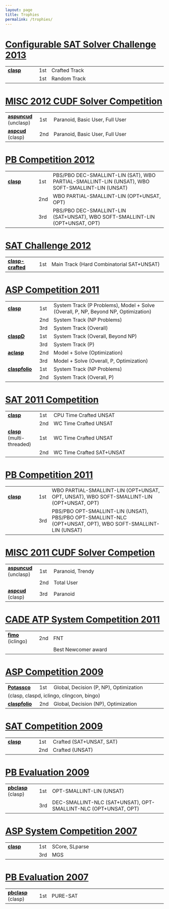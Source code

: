 ```yaml
---
layout: page
title: Trophies
permalink: /trophies/
---
```


# [Configurable SAT Solver Challenge 2013](http://www.cs.ubc.ca/labs/beta/Projects/CSSC2013/results.html)

<table width="100%">
<tr>
<td style="width:20%"><b><a style="color: #000;" href="/clasp/">clasp</a></b></td>
<td style="width:5%">1st</td>
<td style="width:75%">Crafted Track</td>
</tr>
<tr>
<td></td>
<td>1st</td>
<td>Random Track</td>
</tr>
</table>

# [MISC 2012 CUDF Solver Competition](http://www.mancoosi.org/misc-2012/results/)

<table width="100%">
<tr>
<td><b><a style="color: #000;" href="{% post_url 2016-09-20-aspuncud %}">aspuncud</a></b> (unclasp) </td>
<td>1st</td>
<td>Paranoid, Basic User, Full User</td>
</tr>
<tr>
<td style="width:20%"><b><a style="color: #000;" href="/aspcud/">aspcud</a></b> (clasp) </td>
<td style="width:5%">2nd</td>
<td style="width:75%">Paranoid, Basic User, Full User</td>
</tr>
</table>

# [PB Competition 2012](http://www.cril.univ-artois.fr/PB12/)

<table width="100%">
<tr>
<td style="width:20%"><b><a style="color: #000;" href="/clasp/">clasp</a></b></td>
<td style="width:5%">1st</td>
<td style="width:75%">PBS/PBO DEC-SMALLINT-LIN (SAT), WBO PARTIAL-SMALLINT-LIN (UNSAT), WBO SOFT-SMALLINT-LIN (UNSAT)</td>
</tr>
<tr>
<td></td>
<td>2nd</td>
<td style="width:75%">WBO PARTIAL-SMALLINT-LIN (OPT+UNSAT, OPT)</td>
</tr>
<tr>
<td></td>
<td>3rd</td>
<td>PBS/PBO DEC-SMALLINT-LIN (SAT+UNSAT), WBO SOFT-SMALLINT-LIN (OPT+UNSAT, OPT)</td>
</tr>
</table>

# [SAT Challenge 2012](http://baldur.iti.kit.edu/SAT-Challenge-2012/results.html)

<table width="100%">
<tr>
<td style="width:20%"><b><a style="color: #000;" href="/clasp/">clasp-crafted</a></b></td>
<td style="width:5%">1st</td>
<td style="width:75%">Main Track (Hard Combinatorial SAT+UNSAT)</td>
</tr>
</table>

# [ASP Competition 2011](https://www.mat.unical.it/aspcomp2011/FrontPage)

<table width="100%">
<tr>
<td style="width:20%"><b><a style="color: #000;" href="/clasp/">clasp</a></b></td>
<td style="width:5%">1st</td>
<td style="width:75%">System Track (P Problems), Model + Solve (Overall, P, NP, Beyond NP, Optimization)</td>
</tr>
<tr>
<td></td>
<td>2nd</td>
<td>System Track (NP Problems)</td>
</tr>
<tr>
<td></td>
<td>3rd</td>
<td>System Track (Overall)</td>
</tr>
<tr>
<td><b><a style="color: #000;" href="{% post_url 2016-09-20-claspd %}">claspD</a></b></td>
<td>1st</td>
<td>System Track (Overall, Beyond NP)</td>
</tr>
<tr>
<td></td>
<td>3rd</td>
<td>System Track (P)</td>
</tr>
<tr>
<td><b><a style="color: #000;" href="{% post_url 2016-09-20-aclasp %}">aclasp</a></b></td>
<td>2nd</td>
<td>Model + Solve (Optimization)</td>
</tr>
<tr>
<td></td>
<td>3rd</td>
<td>Model + Solve (Overall, P, Optimization)</td>
</tr>
<tr>
<td><b><a style="color: #000;" href="/claspfolio/">claspfolio</a></b></td>
<td>1st</td>
<td>System Track (NP Problems)</td>
</tr>
<tr>
<td></td>
<td>2nd</td>
<td>System Track (Overall, P)</td>
</tr>
</table>

# [SAT 2011 Competition](http://www.satcompetition.org/)

<table width="100%">
<tr>
<td style="width:20%"><b><a style="color: #000;" href="/clasp/">clasp</a></b></td>
<td style="width:5%">1st</td>
<td style="width:75%">CPU Time Crafted UNSAT</td>
</tr>
<tr>
<td></td>
<td>2nd</td>
<td>WC Time Crafted UNSAT</td>
</tr>
<tr>
<td><b><a style="color: #000;" href="/clasp/">clasp</a></b> (multi-threaded)</td>
<td>1st</td>
<td>WC Time Crafted UNSAT</td>
</tr>
<tr>
<td></td>
<td>2nd</td>
<td>WC Time Crafted SAT+UNSAT</td>
</tr>
</table>

# [PB Competition 2011](http://www.cril.univ-artois.fr/PB11/)

<table width="100%">
<tr>
<td style="width:20%"><b><a style="color: #000;" href="/clasp/">clasp</a></b></td>
<td style="width:5%">1st</td>
<td style="width:75%">WBO PARTIAL-SMALLINT-LIN (OPT+UNSAT, OPT, UNSAT), WBO SOFT-SMALLINT-LIN (OPT+UNSAT, OPT)</td>
</tr>
<tr>
<td></td>
<td>3rd</td>
<td>PBS/PBO OPT-SMALLINT-LIN (UNSAT), PBS/PBO OPT-SMALLINT-NLC (OPT+UNSAT, OPT), WBO SOFT-SMALLINT-LIN (UNSAT)</td>
</tr>
</table>

# [MISC 2011 CUDF Solver Competion](http://mancoosi.org/misc-2011/)

<table width="100%">
<tr>
<td><b><a style="color: #000;" href="{% post_url 2016-09-20-aspuncud %}">aspuncud</a></b> (unclasp) </td>
<td>1st</td>
<td>Paranoid, Trendy</td>
</tr>
<tr>
<td></td>
<td>2nd</td>
<td>Total User</td>
</tr>
<tr>
<td style="width:20%"><b><a style="color: #000;" href="/aspcud/">aspcud</a></b> (clasp) </td>
<td style="width:5%">3rd</td>
<td style="width:75%">Paranoid</td>
</tr>
</table>

# [CADE ATP System Competition 2011](http://www.cs.miami.edu/~tptp/CASC/)

<table width="100%">
<tr>
<td style="width:20%"><b><a style="color: #000;" href="{% post_url 2016-09-20-fimo %}">fimo</a></b> (iclingo)</td>
<td style="width:5%">2nd</td>
<td style="width:75%">FNT</td>
</tr>
<tr>
<td></td>
<td></td>
<td>Best Newcomer award</td>
</tr>
</table>

# [ASP Competition 2009](http://www.cs.kuleuven.be/~dtai/events/ASP-competition/Results.shtml)

<table width="100%">
<tr>
<td style="width:20%"><b><a style="color: #000;" href="/">Potassco</a></b></td>
<td style="width:5%">1st</td>
<td style="width:75%">Global, Decision (P, NP), Optimization</td>
</tr>
<tr>
<td  colspan="3">(clasp, claspd, iclingo, clingcon, bingo)</td>
</tr>
<tr>
<td><b><a style="color: #000;" href="/claspfolio/">claspfolio</a></b></td>
<td>2nd</td>
<td>Global,  Decision (NP), Optimization</td>
</tr>
</table>

# [SAT Competition 2009](http://www.satcompetition.org/)

<table width="100%">
<tr>
<td style="width:20%"><b><a style="color: #000;" href="/clasp/">clasp</a></b></td>
<td style="width:5%">1st</td>
<td style="width:75%">Crafted (SAT+UNSAT, SAT)</td>
</tr>
<tr>
<td></td>
<td>2nd</td>
<td>Crafted (UNSAT)</td>
</tr>
</table>

# [PB Evaluation 2009](http://www.cril.univ-artois.fr/PB09/results/ranking.php?idev=28)

<table width="100%">
<tr>
<td style="width:20%"><b><a style="color: #000;" href="{% post_url 2016-09-20-pbclasp %}">pbclasp</a></b> (clasp)</td>
<td style="width:5%">1st</td>
<td style="width:75%">OPT-SMALLINT-LIN (UNSAT)</td>
</tr>
<tr>
<td></td>
<td>3rd</td>
<td>DEC-SMALLINT-NLC (SAT+UNSAT), OPT-SMALLINT-NLC (OPT+UNSAT, OPT)</td>
</tr>
</table>

# [ASP System Competition 2007](http://asparagus.cs.uni-potsdam.de/contest/index.php?page=results)

<table width="100%">
<tr>
<td style="width:20%"><b><a style="color: #000;" href="/clasp/">clasp</a></b></td>
<td style="width:5%">1st</td>
<td style="width:75%">SCore, SLparse</td>
</tr>
<tr>
<td></td>
<td>3rd</td>
<td>MGS</td>
</tr>
</table>

# [PB Evaluation 2007](http://www.cril.univ-artois.fr/PB07/results/ranking.php?idev=9)

<table width="100%">
<tr>
<td style="width:20%"><b><a style="color: #000;" href="{% post_url 2016-09-20-pbclasp %}">pbclasp</a></b> (clasp)</td>
<td style="width:5%">1st</td>
<td style="width:75%">PURE-SAT</td>
</tr>
</table>

